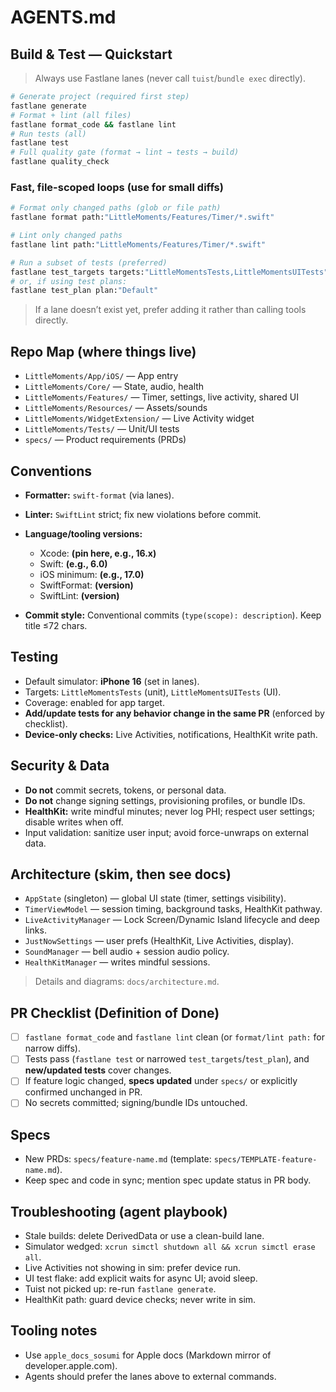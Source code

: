 # AGENTS.md

## Build & Test — Quickstart

> Always use Fastlane lanes (never call `tuist`/`bundle exec` directly).

```sh
# Generate project (required first step)
fastlane generate
# Format + lint (all files)
fastlane format_code && fastlane lint
# Run tests (all)
fastlane test
# Full quality gate (format → lint → tests → build)
fastlane quality_check
````

### Fast, file-scoped loops (use for small diffs)

```sh
# Format only changed paths (glob or file path)
fastlane format path:"LittleMoments/Features/Timer/*.swift"

# Lint only changed paths
fastlane lint path:"LittleMoments/Features/Timer/*.swift"

# Run a subset of tests (preferred)
fastlane test_targets targets:"LittleMomentsTests,LittleMomentsUITests"
# or, if using test plans:
fastlane test_plan plan:"Default"
```

> If a lane doesn’t exist yet, prefer adding it rather than calling tools directly.

## Repo Map (where things live)

* `LittleMoments/App/iOS/` — App entry
* `LittleMoments/Core/` — State, audio, health
* `LittleMoments/Features/` — Timer, settings, live activity, shared UI
* `LittleMoments/Resources/` — Assets/sounds
* `LittleMoments/WidgetExtension/` — Live Activity widget
* `LittleMoments/Tests/` — Unit/UI tests
* `specs/` — Product requirements (PRDs)

## Conventions

* **Formatter:** `swift-format` (via lanes).
* **Linter:** `SwiftLint` strict; fix new violations before commit.
* **Language/tooling versions:**

  * Xcode: **(pin here, e.g., 16.x)**
  * Swift: **(e.g., 6.0)**
  * iOS minimum: **(e.g., 17.0)**
  * SwiftFormat: **(version)**
  * SwiftLint: **(version)**
* **Commit style:** Conventional commits (`type(scope): description`). Keep title ≤72 chars.

## Testing

* Default simulator: **iPhone 16** (set in lanes).
* Targets: `LittleMomentsTests` (unit), `LittleMomentsUITests` (UI).
* Coverage: enabled for app target.
* **Add/update tests for any behavior change in the same PR** (enforced by checklist).
* **Device-only checks:** Live Activities, notifications, HealthKit write path.

## Security & Data

* **Do not** commit secrets, tokens, or personal data.
* **Do not** change signing settings, provisioning profiles, or bundle IDs.
* **HealthKit:** write mindful minutes; never log PHI; respect user settings; disable writes when off.
* Input validation: sanitize user input; avoid force-unwraps on external data.

## Architecture (skim, then see docs)

* `AppState` (singleton) — global UI state (timer, settings visibility).
* `TimerViewModel` — session timing, background tasks, HealthKit pathway.
* `LiveActivityManager` — Lock Screen/Dynamic Island lifecycle and deep links.
* `JustNowSettings` — user prefs (HealthKit, Live Activities, display).
* `SoundManager` — bell audio + session audio policy.
* `HealthKitManager` — writes mindful sessions.

> Details and diagrams: `docs/architecture.md`.

## PR Checklist (Definition of Done)

* [ ] `fastlane format_code` and `fastlane lint` clean (or `format/lint path:` for narrow diffs).
* [ ] Tests pass (`fastlane test` or narrowed `test_targets`/`test_plan`), and **new/updated tests** cover changes.
* [ ] If feature logic changed, **specs updated** under `specs/` or explicitly confirmed unchanged in PR.
* [ ] No secrets committed; signing/bundle IDs untouched.

## Specs

* New PRDs: `specs/feature-name.md` (template: `specs/TEMPLATE-feature-name.md`).
* Keep spec and code in sync; mention spec update status in PR body.

## Troubleshooting (agent playbook)

* Stale builds: delete DerivedData or use a clean-build lane.
* Simulator wedged: `xcrun simctl shutdown all && xcrun simctl erase all`.
* Live Activities not showing in sim: prefer device run.
* UI test flake: add explicit waits for async UI; avoid sleep.
* Tuist not picked up: re-run `fastlane generate`.
* HealthKit path: guard device checks; never write in sim.

## Tooling notes

* Use `apple_docs_sosumi` for Apple docs (Markdown mirror of developer.apple.com).
* Agents should prefer the lanes above to external commands.
